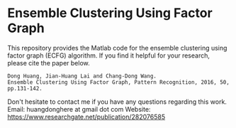 # Ensemble Clustering Using Factor Graph

This repository provides the Matlab code for the ensemble clustering using factor graph (ECFG) algorithm. If you find it helpful for your research, please cite the paper below.

```
Dong Huang, Jian-Huang Lai and Chang-Dong Wang. 
Ensemble Clustering Using Factor Graph, Pattern Recognition, 2016, 50, pp.131-142. 
```

Don't hesitate to contact me if you have any questions regarding this work.
Email: huangdonghere at gmail dot com
Website: https://www.researchgate.net/publication/282076585
